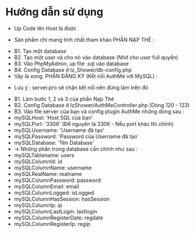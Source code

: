 # Hướng dẫn sử dụng
- Up Code lên Host là được
* Sản phẩm chỉ mang tính chất tham khảo
PHẦN NẠP THẺ :
- B1. Tạo một database
- B2. Tạo một user và cho nó vào database (Nhớ cho user full quyền)
- B3. Vào PhpMyAdmin, up file .sql vào database
- B4. Config Database ở Iz_Shower/db-config.php
- Vậy là xong.
PHẦN ĐĂNG KÝ (Kết nối AuthMe với MySQL) :
* Lưu ý : server.pro sẽ chặn kết nối nên đừng làm trên đó
- B1. Làm bước 1, 2 và 3 của phần Nạp Thẻ
- B2. Config Database ở IzShower/AuthMeController.php (Dòng 120 - 123)
- B3. Vào file server của bạn và config plugin AuthMe những dòng sau :
- mySQLHost: 'Host SQL của bạn'
- mySQLPort: '3306' (Để nguyên là 3306 - Nếu port khác thì chỉnh)
- mySQLUsername: 'Username đã tạo'
- mySQLPassword: 'Password của Username đã tạo'
- mySQLDatabase: 'Tên Database'
- -> Những phần trong database cần chỉnh như sau :
- mySQLTablename: users
- mySQLColumnId: id
- mySQLColumnName: username
- mySQLRealName: realname
- mySQLColumnPassword: password
- mySQLColumnEmail: email
- mySQLColumnLogged: isLogged
- mySQLColumnHasSession: hasSession
- mySQLColumnIp: ip
- mySQLColumnLastLogin: lastlogin
- mySQLColumnRegisterDate: regdate
- mySQLColumnRegisterIp: regip
